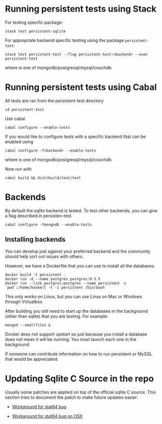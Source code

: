 # Running persistent tests using Stack

For testing specific package:

    stack test persistent-sqlite

For appropriate backend specific testing using the package `persistent-test`:

    stack test persistent-test --flag persistent-test:<backend> --exec persistent-test

where <backend> is one of mongodb/postgresql/mysql/couchdb.

# Running persistent tests using Cabal

All tests are ran from the persistent-test directory

    cd persistent-test

Use cabal

    cabal configure --enable-tests

If you would like to configure tests with a specific backend that can be enabled
using

    cabal configure -f<backend> --enable-tests

where <backend> is one of mongodb/postgresql/mysql/couchdb.

Now run with

    cabal build && dist/build/test/test


# Backends

By default the sqlite backend is tested.
To test other backends, you can give a flag described in persisten-test.

    cabal configure -fmongodb --enable-tests


## Installing backends

You can develop just against your preferred backend and the community should help sort out issues with others.

However, we have a Dockerfile that you can use to install all the databases.

    docker build -t persistent .
    docker run -d --name postgres postgres:9.3.5
    docker run --link postgres:postgres --name persistent -v `pwd`:/home/haskell -t -i persistent /bin/bash

This only works on Linux, but you can use Linux on Mac or Windows through Virtualbox.

After building you still need to start up the databases in the background (other than sqlite) that you are testing.
For example:

    mongod --smallfiles &

Docker does not support upstart so just because you install a database does not mean it will be running. You must launch each one in the background.

If someone can contribute information on how to run persistent or MySQL that would be appreciated.

# Updating Sqlite C Source in the repo

Usually some patches are applied on top of the official sqlite C
source. This section tries to document the patch to make future
updates easier:

* [Workaround for stat64 bug](https://github.com/yesodweb/persistent/commit/0df11d70e936389ca6ed15afb227f6224ad16f22)

* [Workaround for stat64 bug on OSX](https://github.com/yesodweb/persistent/commit/d5836ed5eb76ce6a340442bdfc231895a23c29dc)
